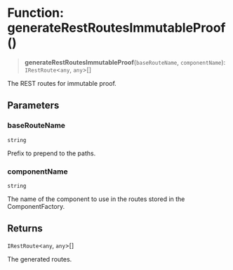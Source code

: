 # Function: generateRestRoutesImmutableProof()

> **generateRestRoutesImmutableProof**(`baseRouteName`, `componentName`): `IRestRoute`\<`any`, `any`\>[]

The REST routes for immutable proof.

## Parameters

### baseRouteName

`string`

Prefix to prepend to the paths.

### componentName

`string`

The name of the component to use in the routes stored in the ComponentFactory.

## Returns

`IRestRoute`\<`any`, `any`\>[]

The generated routes.
